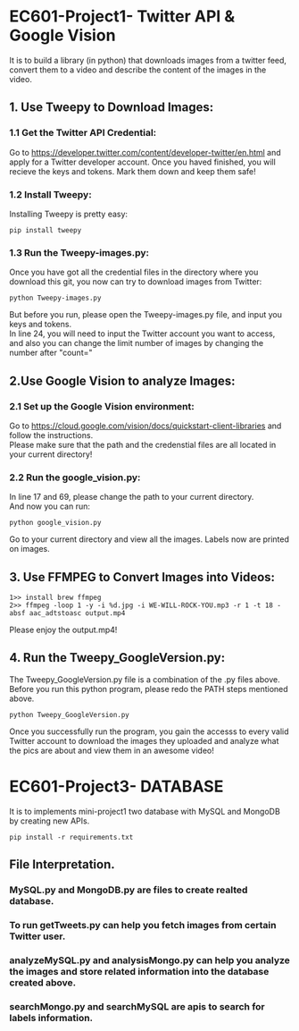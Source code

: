 # EC601-Project1- Twitter API & Google Vision

It is to build a library (in python) that downloads images from a twitter feed, convert them to a video and describe the   content of the images in the video.

## 1. Use Tweepy to Download Images:

### 1.1 Get the Twitter API Credential:

Go to https://developer.twitter.com/content/developer-twitter/en.html and apply for a Twitter developer account. Once you haved finished, you will recieve the keys and tokens. Mark them down and keep them safe! 

### 1.2 Install Tweepy:  

Installing Tweepy is pretty easy:  

	pip install tweepy  
  
### 1.3 Run the Tweepy-images.py:  
Once you have got all the credential files in the directory where you download this git, you now can try to download images from Twitter:  

	python Tweepy-images.py  
		
But before you run, please open the Tweepy-images.py file, and input you keys and tokens.  
In line 24, you will need to input the Twitter account you want to access, and also you can change the limit number of images by changing the number after "count="
  
## 2.Use Google Vision to analyze Images:  
  
  ### 2.1 Set up the Google Vision environment:  
  Go to https://cloud.google.com/vision/docs/quickstart-client-libraries and follow the instructions.  
   Please make sure that the path and the credenstial files are all located in your current directory!  
      
  ### 2.2 Run the google_vision.py:  
  In line 17 and 69, please change the path to your current directory.  
  And now you can run:  
    
	python google_vision.py  
	  
Go to your current directory and view all the images. Labels now are printed on images.  
  
## 3. Use FFMPEG to Convert Images into Videos:  
  
	1>> install brew ffmpeg
	2>> ffmpeg -loop 1 -y -i %d.jpg -i WE-WILL-ROCK-YOU.mp3 -r 1 -t 18 -absf aac_adtstoasc output.mp4   
	
Please enjoy the output.mp4!  
  
 ## 4. Run the Tweepy_GoogleVersion.py:
 The Tweepy_GoogleVersion.py file is a combination of the .py files above.  
 Before you run this python program, please redo the PATH steps mentioned above.   
   
    python Tweepy_GoogleVersion.py  
    
Once you successfully run the program, you gain the accesss to every valid Twitter account to download the images they uploaded and analyze what the pics are about and view them in an awesome video!

# EC601-Project3- DATABASE

It is to implements mini-project1 two database with MySQL and MongoDB by creating new APIs.

	pip install -r requirements.txt

## File Interpretation.

### MySQL.py and MongoDB.py are files to create realted database.

### To run getTweets.py can help you fetch images from certain Twitter user.

### analyzeMySQL.py and analysisMongo.py can help you analyze the images and store related information into the database created above.

### searchMongo.py and searchMySQL are apis to search for labels information.



